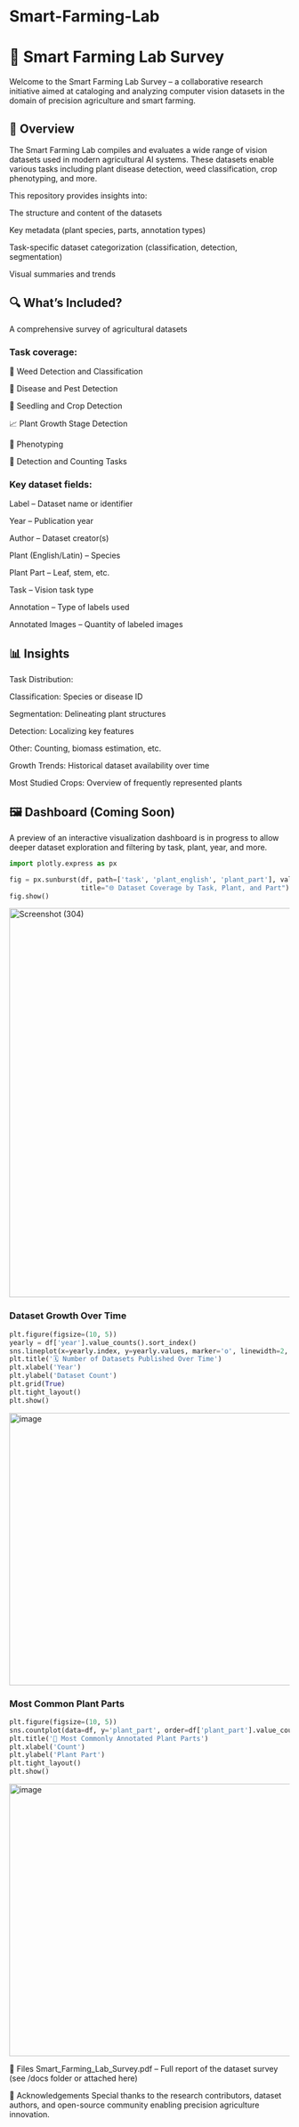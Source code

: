 # Smart-Farming-Lab


# 🌾 Smart Farming Lab Survey
Welcome to the Smart Farming Lab Survey – a collaborative research initiative aimed at cataloging and analyzing computer vision datasets in the domain of precision agriculture and smart farming.

## 📘 Overview
The Smart Farming Lab compiles and evaluates a wide range of vision datasets used in modern agricultural AI systems. These datasets enable various tasks including plant disease detection, weed classification, crop phenotyping, and more.

This repository provides insights into:

The structure and content of the datasets

Key metadata (plant species, parts, annotation types)

Task-specific dataset categorization (classification, detection, segmentation)

Visual summaries and trends

## 🔍 What’s Included?
A comprehensive survey of agricultural datasets

### Task coverage:

🌱 Weed Detection and Classification

🐛 Disease and Pest Detection

🌾 Seedling and Crop Detection

📈 Plant Growth Stage Detection

🔬 Phenotyping

🧮 Detection and Counting Tasks

### Key dataset fields:

Label – Dataset name or identifier

Year – Publication year

Author – Dataset creator(s)

Plant (English/Latin) – Species

Plant Part – Leaf, stem, etc.

Task – Vision task type

Annotation – Type of labels used

Annotated Images – Quantity of labeled images

## 📊 Insights
Task Distribution:

Classification: Species or disease ID

Segmentation: Delineating plant structures

Detection: Localizing key features

Other: Counting, biomass estimation, etc.

Growth Trends: Historical dataset availability over time

Most Studied Crops: Overview of frequently represented plants

## 🖼️ Dashboard (Coming Soon)
A preview of an interactive visualization dashboard is in progress to allow deeper dataset exploration and filtering by task, plant, year, and more.
```python
import plotly.express as px

fig = px.sunburst(df, path=['task', 'plant_english', 'plant_part'], values='annotated_images',
                  title="🌐 Dataset Coverage by Task, Plant, and Part")
fig.show()
```
<img width="1119" height="700" alt="Screenshot (304)" src="https://github.com/user-attachments/assets/166f6789-406b-45a8-8e42-81f3c5c987ca" />

### Dataset Growth Over Time
```python
plt.figure(figsize=(10, 5))
yearly = df['year'].value_counts().sort_index()
sns.lineplot(x=yearly.index, y=yearly.values, marker='o', linewidth=2, color='green')
plt.title('🗓️ Number of Datasets Published Over Time')
plt.xlabel('Year')
plt.ylabel('Dataset Count')
plt.grid(True)
plt.tight_layout()
plt.show()
```
<img width="989" height="490" alt="image" src="https://github.com/user-attachments/assets/906730e5-2eb0-4a46-9ba5-ce328f97f8eb" />


### Most Common Plant Parts
```python
plt.figure(figsize=(10, 5))
sns.countplot(data=df, y='plant_part', order=df['plant_part'].value_counts().index, palette='coolwarm')
plt.title('🌱 Most Commonly Annotated Plant Parts')
plt.xlabel('Count')
plt.ylabel('Plant Part')
plt.tight_layout()
plt.show()
```
<img width="989" height="490" alt="image" src="https://github.com/user-attachments/assets/73526f09-d8ff-44ca-b8c2-4acc8b90e48e" />

📁 Files
Smart_Farming_Lab_Survey.pdf – Full report of the dataset survey (see /docs folder or attached here)

🙏 Acknowledgements
Special thanks to the research contributors, dataset authors, and open-source community enabling precision agriculture innovation.
